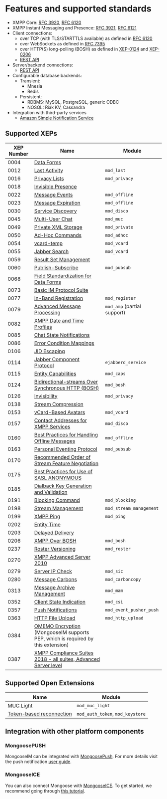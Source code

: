 # Features and supported standards

* XMPP Core: [RFC 3920](https://tools.ietf.org/html/rfc3920),
[RFC 6120](https://tools.ietf.org/html/rfc6120)
* XMPP Instant Messaging and Presence: [RFC 3921](https://tools.ietf.org/html/rfc3921),
[RFC 6121](https://tools.ietf.org/html/rfc6121)
* Client connections:
    * over TCP (with TLS/STARTTLS available) as defined in
    [RFC 6120](https://tools.ietf.org/html/rfc6120)
    * over WebSockets as defined in  [RFC 7395](https://tools.ietf.org/html/rfc7395)
    * over HTTP(S) long-polling (BOSH) as defined in
    [XEP-0124](http://xmpp.org/extensions/xep-0124.html) and
    [XEP-0206](http://xmpp.org/extensions/xep-0206.html)
    * [REST API](../rest-api/Client-frontend.md)
* Server/backend connections:
    * [REST API](../rest-api/Administration-backend.md)
* Configurable database backends:
    * Transient:
        * Mnesia
        * Redis
    * Persistent:
        * RDBMS: MySQL, PostgreSQL, generic ODBC
        * NOSQL: Riak KV, Cassandra
* Integration with third-party services
    * [Amazon Simple Notification Service](../modules/mod_event_pusher_sns.md)

## Supported XEPs

|XEP Number|Name|Module|
| ------------- | ------------- | ------------- |
|0004|[Data Forms](http://xmpp.org/extensions/xep-0004.html)||
|0012|[Last Activity](http://xmpp.org/extensions/xep-0012.html)|`mod_last`|
|0016|[Privacy Lists](http://xmpp.org/extensions/xep-0016.html)|`mod_privacy`|
|0018|[Invisible Presence](http://xmpp.org/extensions/xep-0018.html)||
|0022|[Message Events](http://xmpp.org/extensions/xep-0022.html)|`mod_offline`|
|0023|[Message Expiration](http://xmpp.org/extensions/xep-0023.html)|`mod_offline`|
|0030|[Service Discovery](http://xmpp.org/extensions/xep-0030.html)|`mod_disco`|
|0045|[Multi-User Chat](http://xmpp.org/extensions/xep-0045.html)|`mod_muc`|
|0049|[Private XML Storage](http://xmpp.org/extensions/xep-0049.html)|`mod_private`|
|0050|[Ad-Hoc Commands](http://xmpp.org/extensions/xep-0050.html)|`mod_adhoc`|
|0054|[vcard-temp](http://xmpp.org/extensions/xep-0054.html)|`mod_vcard`|
|0055|[Jabber Search](http://xmpp.org/extensions/xep-0055.html)|`mod_vcard`|
|0059|[Result Set Management](http://xmpp.org/extensions/xep-0059.html)||
|0060|[Publish-Subscribe](http://xmpp.org/extensions/xep-0060.html)|`mod_pubsub`|
|0068|[Field Standardization for Data Forms](http://xmpp.org/extensions/xep-0068.html)||
|0073|[Basic IM Protocol Suite](http://xmpp.org/extensions/xep-0073.html)||
|0077|[In-Band Registration](http://xmpp.org/extensions/xep-0077.html)|`mod_register`|
|0079|[Advanced Message Processing](http://xmpp.org/extensions/xep-0079.html)|`mod_amp` (partial support)|
|0082|[XMPP Date and Time Profiles](http://xmpp.org/extensions/xep-0082.html)||
|0085|[Chat State Notifications](http://xmpp.org/extensions/xep-0085.html)||
|0086|[Error Condition Mappings](http://xmpp.org/extensions/xep-0086.html)||
|0106|[JID Escaping](http://xmpp.org/extensions/xep-0106.html)||
|0114|[Jabber Component Protocol](http://xmpp.org/extensions/xep-0114.html)|`ejabberd_service`|
|0115|[Entity Capabilities](http://xmpp.org/extensions/xep-0115.html)|`mod_caps`|
|0124|[Bidirectional-streams Over Synchronous HTTP (BOSH)](http://xmpp.org/extensions/xep-0124.html)|`mod_bosh`|
|0126|[Invisibility](http://xmpp.org/extensions/xep-0126.html)|`mod_privacy`|
|0138|[Stream Compression](http://xmpp.org/extensions/xep-0138.html)||
|0153|[vCard-Based Avatars](http://xmpp.org/extensions/xep-0153.html)|`mod_vcard`|
|0157|[Contact Addresses for XMPP Services](http://xmpp.org/extensions/xep-0157.html)|`mod_disco`|
|0160|[Best Practices for Handling Offline Messages](http://xmpp.org/extensions/xep-0160.html)|`mod_offline`|
|0163|[Personal Eventing Protocol](http://xmpp.org/extensions/xep-0163.html)|`mod_pubsub`|
|0170|[Recommended Order of Stream Feature Negotiation](http://xmpp.org/extensions/xep-0170.html)||
|0175|[Best Practices for Use of SASL ANONYMOUS](http://xmpp.org/extensions/xep-0175.html)||
|0185|[Dialback Key Generation and Validation](http://www.xmpp.org/extensions/xep-0185.html)||
|0191|[Blocking Command](http://xmpp.org/extensions/xep-0191.html)|`mod_blocking`|
|0198|[Stream Management](http://xmpp.org/extensions/xep-0198.html)|`mod_stream_management`|
|0199|[XMPP Ping](http://xmpp.org/extensions/xep-0199.html)|`mod_ping`|
|0202|[Entity Time](http://www.xmpp.org/extensions/xep-0202.html)||
|0203|[Delayed Delivery](http://xmpp.org/extensions/xep-0203.html)||
|0206|[XMPP Over BOSH](http://xmpp.org/extensions/xep-0206.html)|`mod_bosh`|
|0237|[Roster Versioning](http://xmpp.org/extensions/xep-0237.html)|`mod_roster`
|0270|[XMPP Advanced Server 2010](http://xmpp.org/extensions/xep-0270.html)||
|0279|[Server IP Check](http://xmpp.org/extensions/xep-0279.html)|`mod_sic`|
|0280|[Message Carbons](http://xmpp.org/extensions/xep-0280.html)|`mod_carboncopy`|
|0313|[Message Archive Management](http://xmpp.org/extensions/attic/xep-0313.html)|`mod_mam`|
|0352|[Client State Indication](http://www.xmpp.org/extensions/xep-0352.html)|`mod_csi`|
|0357|[Push Notifications](http://www.xmpp.org/extensions/xep-0357.html)|`mod_event_pusher_push`|
|0363|[HTTP File Upload](https://xmpp.org/extensions/xep-0363.html)|`mod_http_upload`|
|0384|[OMEMO Encryption](https://xmpp.org/extensions/xep-0384.html) (MongooseIM supports PEP, which is required by this extension)||
|0387|[XMPP Compliance Suites 2018 - all suites, Advanced Server level](https://xmpp.org/extensions/xep-0387.html)|

## Supported Open Extensions

|Name|Module|
| ------------- | ------------- |
|[MUC Light](../open-extensions/muc_light.md)|`mod_muc_light`|
|[Token-based reconnection](../open-extensions/token-reconnection.md)|`mod_auth_token`, `mod_keystore`|

## Integration with other platform components

### MongoosePUSH
MongooseIM can be integrated with [MongoosePush](https://github.com/esl/MongoosePush). For more details visit the push notification [user guide](Push-notifications.md).

### MongooseICE
You can also connect Mongoose with [MongooseICE](https://github.com/esl/MongooseICE). To get started, we recommend going through [this tutorial](ICE_tutorial.md).
